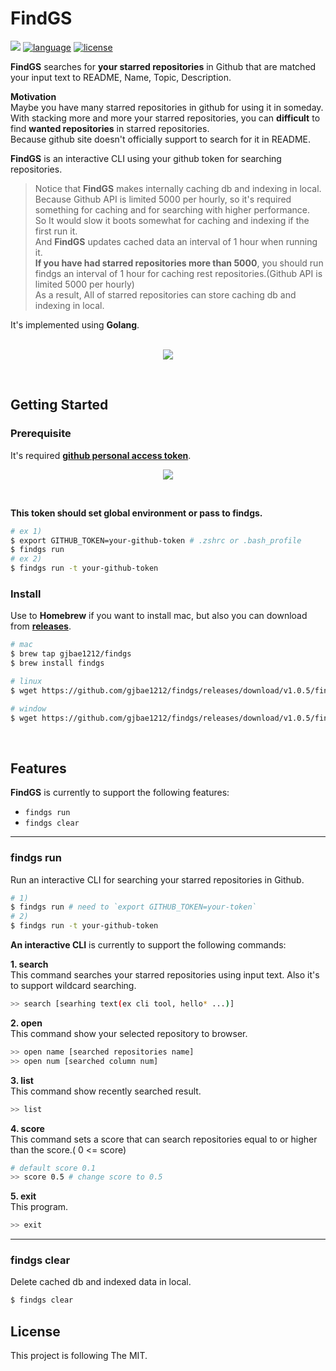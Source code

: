 # FindGS

<p align="left">
<a href="https://hits.seeyoufarm.com"/><img src="https://hits.seeyoufarm.com/api/count/incr/badge.svg?url=https%3A%2F%2Fgithub.com%2Fgjbae1212%2Ffindgs"/></a>
<a href="https://img.shields.io/badge/language-golang-blue"><img src="https://img.shields.io/badge/language-golang-blue" alt="language" /></a>
<a href="/LICENSE"><img src="https://img.shields.io/badge/license-MIT-GREEN.svg" alt="license" /></a>
</p>

**FindGS** searches for **your starred repositories** in Github that are matched your input text to README, Name, Topic, Description.

**Motivation**  
Maybe you have many starred repositories in github for using it in someday.   
With stacking more and more your starred repositories, you can **difficult** to find **wanted repositories** in starred repositories.   
Because github site doesn't officially support to search for it in README.          

**FindGS** is an interactive CLI using your github token for searching repositories.
> Notice that **FindGS** makes internally caching db and indexing in local.
> Because Github API is limited 5000 per hourly, so it's required something for caching and for searching with higher performance.  
> So It would slow it boots somewhat for caching and indexing if the first run it.  
> And **FindGS** updates cached data an interval of 1 hour when running it.  
> **If you have had starred repositories more than 5000**, you should run findgs an interval of 1 hour for caching rest repositories.(Github API is limited 5000 per hourly)  
> As a result, All of starred repositories can store caching db and indexing in local.

It's implemented using **Golang**.
<br/> <br/>
<p align="center">
<img src="https://storage.googleapis.com/gjbae1212-asset/findgs/findgs_hello.gif"/>
</p>
<br/>

## Getting Started

### Prerequisite
It's required [**github personal access token**](https://github.com/settings/tokens).
<p align="center">
<img src="https://storage.googleapis.com/gjbae1212-asset/findgs/findgs_token.png"/>
</p>
<br/>

  
**This token should set global environment or pass to **findgs**.**
```bash
# ex 1)
$ export GITHUB_TOKEN=your-github-token # .zshrc or .bash_profile 
$ findgs run 
# ex 2)
$ findgs run -t your-github-token 
```

### Install
Use to **Homebrew** if you want to install mac, but also you can download from [**releases**](https://github.com/gjbae1212/findgs/releases).
```bash
# mac 
$ brew tap gjbae1212/findgs
$ brew install findgs

# linux
$ wget https://github.com/gjbae1212/findgs/releases/download/v1.0.5/findgs_1.0.5_Linux_x86_64.tar.gz

# window
$ wget https://github.com/gjbae1212/findgs/releases/download/v1.0.5/findgs_1.0.5_Windows_x86_64.tar.gz
```
<br/>  

## Features
**FindGS** is currently to support the following features:
- ```findgs run```
- ```findgs clear```

------
### findgs run
Run an interactive CLI for searching your starred repositories in Github.
```bash
# 1)
$ findgs run # need to `export GITHUB_TOKEN=your-token`
# 2)
$ findgs run -t your-github-token 
```
 
**An interactive CLI** is currently to support the following commands: 
 
**1. search**  
This command searches your starred repositories using input text. Also it's to support wildcard searching.  
```bash  
>> search [searhing text(ex cli tool, hello* ...)] 
```  

**2. open**  
This command show your selected repository to browser.  
```bash
>> open name [searched repositories name]
>> open num [searched column num]
```

**3. list**  
This command show recently searched result.
```bash
>> list
```

**4. score**  
This command sets a score that can search repositories equal to or higher than the score.( 0 <= score)
```bash
# default score 0.1
>> score 0.5 # change score to 0.5 
```

**5. exit**  
This  program.
```bash
>> exit 
```    
------

### findgs clear
Delete cached db and indexed data in local.
```bash
$ findgs clear
```

## License
This project is following The MIT.

